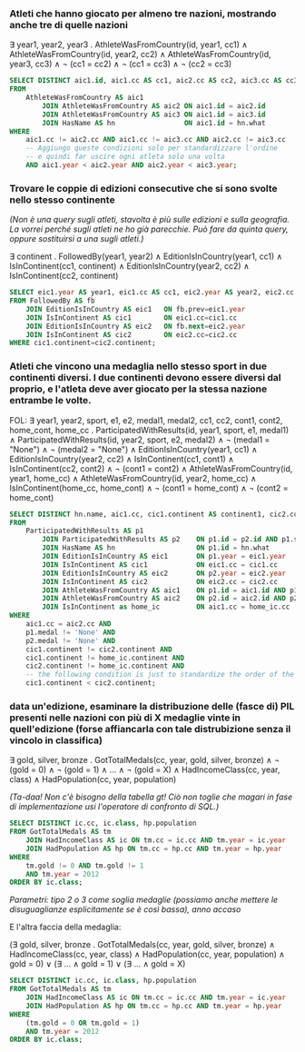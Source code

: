 ### Atleti che hanno giocato per almeno tre nazioni, mostrando anche tre di quelle nazioni

&exist; year1, year2, year3 . AthleteWasFromCountry(id, year1, cc1) &and; AthleteWasFromCountry(id, year2, cc2) &and; AthleteWasFromCountry(id, year3, cc3) &and; &not; (cc1 = cc2) &and; &not; (cc1 = cc3) &and; &not; (cc2 = cc3)

``` SQL
SELECT DISTINCT aic1.id, aic1.cc AS cc1, aic2.cc AS cc2, aic3.cc AS cc3, hn.name
FROM
    AthleteWasFromCountry AS aic1
        JOIN AthleteWasFromCountry AS aic2 ON aic1.id = aic2.id
        JOIN AthleteWasFromCountry AS aic3 ON aic1.id = aic3.id
        JOIN HasName AS hn                 ON aic1.id = hn.what
WHERE
    aic1.cc != aic2.cc AND aic1.cc != aic3.cc AND aic2.cc != aic3.cc
    -- Aggiungo queste condizioni solo per standardizzare l'ordine
    -- e quindi far uscire ogni atleta solo una volta
    AND aic1.year < aic2.year AND aic2.year < aic3.year;
```

### Trovare le coppie di edizioni consecutive che si sono svolte nello stesso continente

*(Non è una query sugli atleti, stavolta è più sulle edizioni e sulla geografia. La vorrei perché sugli atleti ne ho già parecchie. Può fare da quinta query, oppure sostituirsi a una sugli atleti.)*

&exist; continent . FollowedBy(year1, year2) &and; EditionIsInCountry(year1, cc1) &and; IsInContinent(cc1, continent) &and; EditionIsInCountry(year2, cc2) &and; IsInContinent(cc2, continent)

``` SQL
SELECT eic1.year AS year1, eic1.cc AS cc1, eic2.year AS year2, eic2.cc AS cc2
FROM FollowedBy AS fb
    JOIN EditionIsInCountry AS eic1   ON fb.prev=eic1.year
    JOIN IsInContinent AS cic1        ON eic1.cc=cic1.cc
    JOIN EditionIsInCountry AS eic2   ON fb.next=eic2.year
    JOIN IsInContinent AS cic2        ON eic2.cc=cic2.cc
WHERE cic1.continent=cic2.continent;
```

### Atleti che vincono una medaglia nello stesso sport in due continenti diversi. I due continenti devono essere diversi dal proprio, e l'atleta deve aver giocato per la stessa nazione entrambe le volte.

FOL: &exist; year1, year2, sport, e1, e2, medal1, medal2, cc1, cc2, cont1, cont2, home_cont, home_cc . ParticipatedWithResults(id, year1, sport, e1, medal1) &and; ParticipatedWithResults(id, year2, sport, e2, medal2) &and; &not; (medal1 = "None") &and; &not; (medal2 = "None") &and; EditionIsInCountry(year1, cc1) &and; EditionIsInCountry(year2, cc2) &and; IsInContinent(cc1, cont1) &and; IsInContinent(cc2, cont2) &and; &not; (cont1 = cont2) &and; AthleteWasFromCountry(id, year1, home_cc) &and; AthleteWasFromCountry(id, year2, home_cc) &and; IsInContinent(home_cc, home_cont) &and; &not; (cont1 = home_cont) &and; &not; (cont2 = home_cont)

``` SQL
SELECT DISTINCT hn.name, aic1.cc, cic1.continent AS continent1, cic2.continent AS continent2
FROM
    ParticipatedWithResults AS p1
        JOIN ParticipatedWithResults AS p2    ON p1.id = p2.id AND p1.sport = p2.sport
        JOIN HasName AS hn                    ON p1.id = hn.what
        JOIN EditionIsInCountry AS eic1       ON p1.year = eic1.year
        JOIN IsInContinent AS cic1            ON eic1.cc = cic1.cc
        JOIN EditionIsInCountry AS eic2       ON p2.year = eic2.year
        JOIN IsInContinent AS cic2            ON eic2.cc = cic2.cc
        JOIN AthleteWasFromCountry AS aic1    ON p1.id = aic1.id AND p1.year = aic1.year
        JOIN AthleteWasFromCountry AS aic2    ON p2.id = aic2.id AND p2.year = aic2.year
        JOIN IsInContinent as home_ic         ON aic1.cc = home_ic.cc
WHERE
    aic1.cc = aic2.cc AND
    p1.medal != 'None' AND
    p2.medal != 'None' AND
    cic1.continent != cic2.continent AND
    cic1.continent != home_ic.continent AND
    cic2.continent != home_ic.continent AND
    -- the following condition is just to standardize the order of the continents
    cic1.continent < cic2.continent;
```

### data un'edizione, esaminare la distribuzione delle (fasce di) PIL presenti nelle nazioni con più di X medaglie vinte in quell'edizione (forse affiancarla con tale distrubizione senza il vincolo in classifica)

&exist; gold, silver, bronze . GotTotalMedals(cc, year, gold, silver, bronze) &and; &not; (gold = 0) &and; &not; (gold = 1) &and; ... &and; &not; (gold = X) &and; HadIncomeClass(cc, year, class) &and; HadPopulation(cc, year, population)

*(Ta-daa! Non c'è bisogno della tabella gt! Ciò non toglie che magari in fase di implementazione usi l'operatore di confronto di SQL.)*

``` SQL
SELECT DISTINCT ic.cc, ic.class, hp.population
FROM GotTotalMedals AS tm
    JOIN HadIncomeClass AS ic ON tm.cc = ic.cc AND tm.year = ic.year
    JOIN HadPopulation AS hp ON tm.cc = hp.cc AND tm.year = hp.year
WHERE
    tm.gold != 0 AND tm.gold != 1
    AND tm.year = 2012
ORDER BY ic.class;
```
*Parametri: tipo 2 o 3 come soglia medaglie (possiamo anche mettere le disuguaglianze esplicitamente se è così bassa), anno accaso*

E l'altra faccia della medaglia:

(&exist; gold, silver, bronze . GotTotalMedals(cc, year, gold, silver, bronze) &and; HadIncomeClass(cc, year, class) &and; HadPopulation(cc, year, population) &and; gold = 0) &or; (&exist; ... &and; gold = 1) &or; (&exist; ... &and; gold = X)

``` SQL
SELECT DISTINCT ic.cc, ic.class, hp.population
FROM GotTotalMedals AS tm
    JOIN HadIncomeClass AS ic ON tm.cc = ic.cc AND tm.year = ic.year
    JOIN HadPopulation AS hp ON tm.cc = hp.cc AND tm.year = hp.year
WHERE
    (tm.gold = 0 OR tm.gold = 1)
    AND tm.year = 2012
ORDER BY ic.class;
```
